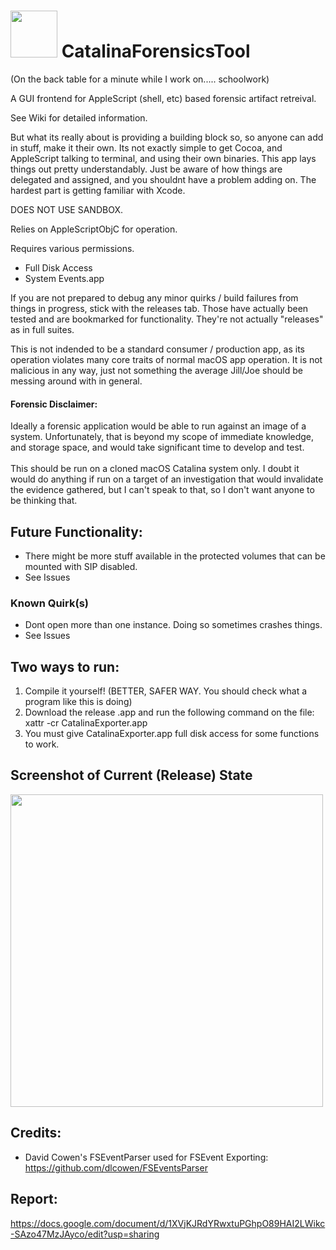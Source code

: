 # <img src="https://i.imgur.com/cGllffv.png" width="75" height="75" /> CatalinaForensicsTool 
(On the back table for a minute while I work on..... schoolwork)

A GUI frontend for AppleScript (shell, etc) based forensic artifact retreival. 

See Wiki for detailed information. 

But what its really about is providing a building block so, so anyone can add in stuff, make it their own. Its not exactly simple to get Cocoa, and AppleScript talking to terminal, and using their own binaries. This app lays things out pretty understandably. Just be aware of how things are delegated and assigned, and you shouldnt have a problem adding on. The hardest part is getting familiar with Xcode. 

DOES NOT USE SANDBOX. 

Relies on AppleScriptObjC for operation. 

Requires various permissions.
* Full Disk Access
* System Events.app

If you are not prepared to debug any minor quirks / build failures from things in progress, stick with the releases tab. Those have actually been tested and are bookmarked for functionality. They're not actually "releases" as in full suites. 

This is not indended to be a standard consumer / production app, as its operation violates many core traits of normal macOS app operation. It is not malicious in any way, just not something the average Jill/Joe should be messing around with in general. 

#### Forensic Disclaimer:
Ideally a forensic application would be able to run against an image of a system. Unfortunately, that is beyond my scope of immediate knowledge, and storage space, and would take significant time to develop and test. 
<br><br>
This should be run on a cloned macOS Catalina system only. I doubt it would do anything if run on a target of an investigation that would invalidate the evidence gathered, but I can't speak to that, so I don't want anyone to be thinking that. 

## Future Functionality:
* There might be more stuff available in the protected volumes that can be mounted with SIP disabled. 
* See Issues


### Known Quirk(s)
* Dont open more than one instance. Doing so sometimes crashes things.  
* See Issues


## Two ways to run:
1. Compile it yourself! (BETTER, SAFER WAY. You should check what a program like this is doing)
2. Download the release .app and run the following command on the file:
xattr -cr CatalinaExporter.app
3. You must give CatalinaExporter.app full disk access for some functions to work. 

## Screenshot of Current (Release) State
<img src="https://i.imgur.com/vWfg3XB.png" width="500" />


## Credits:
* David Cowen's FSEventParser used for FSEvent Exporting: https://github.com/dlcowen/FSEventsParser <br>

## Report:
https://docs.google.com/document/d/1XVjKJRdYRwxtuPGhpO89HAI2LWikc-SAzo47MzJAyco/edit?usp=sharing
